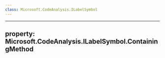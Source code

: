 ```yaml
---
class: Microsoft.CodeAnalysis.ILabelSymbol
---
```


---
property: Microsoft.CodeAnalysis.ILabelSymbol.ContainingMethod
---

